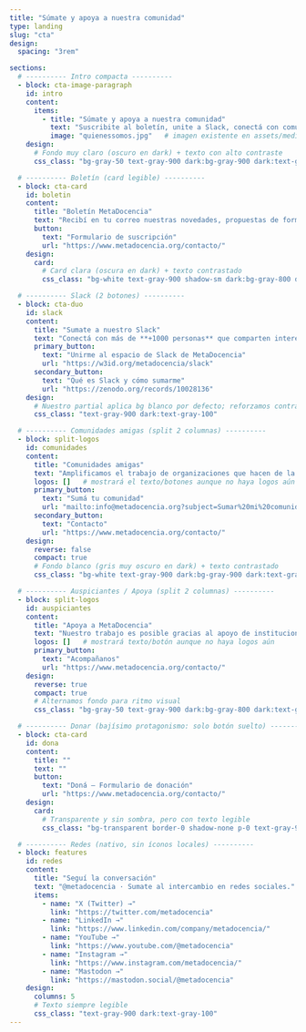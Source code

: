 ```yaml
---
title: "Súmate y apoya a nuestra comunidad"
type: landing
slug: "cta"
design:
  spacing: "3rem"

sections:
  # ---------- Intro compacta ----------
  - block: cta-image-paragraph
    id: intro
    content:
      items:
        - title: "Súmate y apoya a nuestra comunidad"
          text: "Suscribite al boletín, unite a Slack, conectá con comunidades amigas y apoyá a MetaDocencia. Crecemos la ciencia en red, con recursos abiertos y formación gratuita."
          image: "quienessomos.jpg"   # imagen existente en assets/media/
    design:
      # Fondo muy claro (oscuro en dark) + texto con alto contraste
      css_class: "bg-gray-50 text-gray-900 dark:bg-gray-900 dark:text-gray-100"

  # ---------- Boletín (card legible) ----------
  - block: cta-card
    id: boletin
    content:
      title: "Boletín MetaDocencia"
      text: "Recibí en tu correo nuestras novedades, propuestas de formación, oportunidades y eventos de interés. **[Ver ediciones anteriores](https://www.metadocencia.org/boletines/)**"
      button:
        text: "Formulario de suscripción"
        url: "https://www.metadocencia.org/contacto/"
    design:
      card:
        # Card clara (oscura en dark) + texto contrastado
        css_class: "bg-white text-gray-900 shadow-sm dark:bg-gray-800 dark:text-gray-100"

  # ---------- Slack (2 botones) ----------
  - block: cta-duo
    id: slack
    content:
      title: "Sumate a nuestro Slack"
      text: "Conectá con más de **+1000 personas** que comparten interés por la educación, la ciencia abierta y la colaboración."
      primary_button:
        text: "Unirme al espacio de Slack de MetaDocencia"
        url: "https://w3id.org/metadocencia/slack"
      secondary_button:
        text: "Qué es Slack y cómo sumarme"
        url: "https://zenodo.org/records/10028136"
    design:
      # Nuestro partial aplica bg blanco por defecto; reforzamos contraste del texto
      css_class: "text-gray-900 dark:text-gray-100"

  # ---------- Comunidades amigas (split 2 columnas) ----------
  - block: split-logos
    id: comunidades
    content:
      title: "Comunidades amigas"
      text: "Amplificamos el trabajo de organizaciones que hacen de la ciencia abierta un esfuerzo global, colectivo y comunitario."
      logos: []   # mostrará el texto/botones aunque no haya logos aún
      primary_button:
        text: "Sumá tu comunidad"
        url: "mailto:info@metadocencia.org?subject=Sumar%20mi%20comunidad"
      secondary_button:
        text: "Contacto"
        url: "https://www.metadocencia.org/contacto/"
    design:
      reverse: false
      compact: true
      # Fondo blanco (gris muy oscuro en dark) + texto contrastado
      css_class: "bg-white text-gray-900 dark:bg-gray-900 dark:text-gray-100"

  # ---------- Auspiciantes / Apoya (split 2 columnas) ----------
  - block: split-logos
    id: auspiciantes
    content:
      title: "Apoya a MetaDocencia"
      text: "Nuestro trabajo es posible gracias al apoyo de instituciones y organizaciones que comparten nuestra misión."
      logos: []   # mostrará texto/botón aunque no haya logos aún
      primary_button:
        text: "Acompañanos"
        url: "https://www.metadocencia.org/contacto/"
    design:
      reverse: true
      compact: true
      # Alternamos fondo para ritmo visual
      css_class: "bg-gray-50 text-gray-900 dark:bg-gray-800 dark:text-gray-100"

  # ---------- Donar (bajísimo protagonismo: solo botón suelto) ----------
  - block: cta-card
    id: dona
    content:
      title: ""
      text: ""
      button:
        text: "Doná — Formulario de donación"
        url: "https://www.metadocencia.org/contacto/"
    design:
      card:
        # Transparente y sin sombra, pero con texto legible
        css_class: "bg-transparent border-0 shadow-none p-0 text-gray-900 dark:text-gray-100"

  # ---------- Redes (nativo, sin íconos locales) ----------
  - block: features
    id: redes
    content:
      title: "Seguí la conversación"
      text: "@metadocencia · Sumate al intercambio en redes sociales."
      items:
        - name: "X (Twitter) →"
          link: "https://twitter.com/metadocencia"
        - name: "LinkedIn →"
          link: "https://www.linkedin.com/company/metadocencia/"
        - name: "YouTube →"
          link: "https://www.youtube.com/@metadocencia"
        - name: "Instagram →"
          link: "https://www.instagram.com/metadocencia/"
        - name: "Mastodon →"
          link: "https://mastodon.social/@metadocencia"
    design:
      columns: 5
      # Texto siempre legible
      css_class: "text-gray-900 dark:text-gray-100"
---
```

